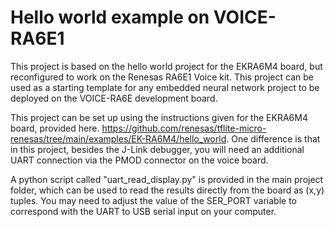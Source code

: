 # Hello world example on VOICE-RA6E1

This project is based on the hello world project for the EKRA6M4 board, but reconfigured to work on the Renesas RA6E1 Voice kit. This project can be used as a starting template for any embedded neural network project to be deployed on the VOICE-RA6E development board. 

This project can be set up using the instructions given for the EKRA6M4 board, provided here. https://github.com/renesas/tflite-micro-renesas/tree/main/examples/EK-RA6M4/hello_world. One difference is that in this project, besides the J-Link debugger, you will need an additional UART connection via the PMOD connector on the voice board. 

A python script called "uart_read_display.py" is provided in the main project folder, which can be used to read the results directly from the board as (x,y) tuples. You may need to adjust the value of the SER_PORT variable to correspond with the UART to USB serial input on your computer. 

